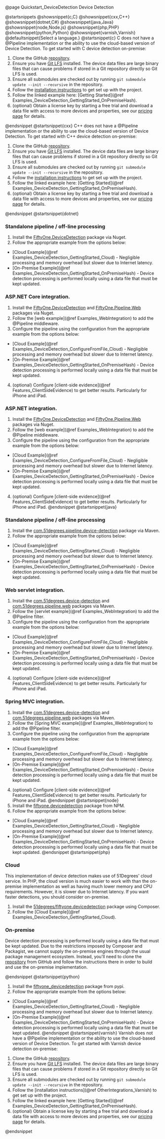 @page Quickstart_DeviceDetection Device Detection

@startsnippets
@showsnippet{c,C}
@showsnippet{cxx,C++}
@showsnippet{dotnet,C#}
@showsnippet{java,Java}
@showsnippet{node,Node.js}
@showsnippet{php,PHP}
@showsnippet{python,Python}
@showsnippet{varnish,Varnish}
@defaultsnippet{Select a language.}
@startsnippet{c}
C does not have a @Pipeline implementation or the ability to use the cloud-based version of 
Device Detection.
To get started with C device detection on-premise:

1. Clone the GitHub [repository](https://github.com/51degrees/device-detection-cxx).
2. Ensure you have [Git LFS](https://git-lfs.github.com/) installed. The device data files are large binary files that can cause problems if stored in a Git repository directly so Git LFS is used.
3. Ensure all submodules are checked out by running `git submodule update --init --recursive` in the repository.
5. Follow the [installation instructions](../../device-detection-cxx/4.2/md__home_vsts_work_1_s_apis_device-detection-cxx__r_e_a_d_m_e.html) to get set up with the project. <!-- TODO use ref and tagfile so this is not hardcoded -->
6. Follow the linked example here: [Getting Started](@ref Examples_DeviceDetection_GettingStarted_OnPremiseHash).
7. (optional) Obtain a license key by starting a free trial and download a data file with access to more devices and properties, see our [pricing page](https://51degrees.com/pricing) for details.

@endsnippet
@startsnippet{cxx}
C++ does not have a @Pipeline implementation or the ability to use the cloud-based version of 
Device Detection.
To get started with C++ device detection on-premise:

1. Clone the GitHub [repository](https://github.com/51degrees/device-detection-cxx).
2. Ensure you have [Git LFS](https://git-lfs.github.com/) installed. The device data files are large binary files that can cause problems if stored in a Git repository directly so Git LFS is used.
3. Ensure all submodules are checked out by running `git submodule update --init --recursive` in the repository.
5. Follow the [installation instructions](../../device-detection-cxx/4.2/md__home_vsts_work_1_s_apis_device-detection-cxx__r_e_a_d_m_e.html) to get set up with the project. <!-- TODO use ref and tagfile so this is not hardcoded -->
6. Follow the linked example here: [Getting Started](@ref Examples_DeviceDetection_GettingStarted_OnPremiseHash).
7. (optional) Obtain a license key by starting a free trial and download a data file with access to more devices and properties, see our [pricing page](https://51degrees.com/pricing) for details.

@endsnippet
@startsnippet{dotnet}
### Standalone pipeline / off-line processing

1. Install the [FiftyOne.DeviceDetection](https://www.nuget.org/packages/FiftyOne.DeviceDetection) package via Nuget.
2. Follow the appropriate example from the options below:  
  * [Cloud Example](@ref Examples_DeviceDetection_GettingStarted_Cloud) - Negligible processing and memory overhead but slower due to Internet latency. 
  * [On-Premise Example](@ref Examples_DeviceDetection_GettingStarted_OnPremiseHash) - Device detection processing is performed locally using a data file that must be kept updated.

### ASP.NET Core integration.

1. Install the [FiftyOne.DeviceDetection](https://www.nuget.org/packages/FiftyOne.DeviceDetection) and [FiftyOne.Pipeline.Web](https://www.nuget.org/packages/FiftyOne.Pipeline.Web) packages via Nuget.
2. Follow the [web example](@ref Examples_WebIntegration) to add the @Pipeline middleware.
3. Configure the pipeline using the configuration from the appropriate example from the options below:
 * [Cloud Example](@ref Examples_DeviceDetection_ConfigureFromFile_Cloud) - Negligible processing and memory overhead but slower due to Internet latency.
 * [On-Premise Example](@ref Examples_DeviceDetection_GettingStarted_OnPremiseHash) - Device detection processing is performed locally using a data file that must be kept updated.
4. (optional) Configure [client-side evidence](@ref Features_ClientSideEvidence) to get better results. Particularly for iPhone and iPad.

### ASP.NET integration.

1. Install the [FiftyOne.DeviceDetection](https://www.nuget.org/packages/FiftyOne.DeviceDetection) and [FiftyOne.Pipeline.Web](https://www.nuget.org/packages/FiftyOne.Pipeline.Web) packages via Nuget.
2. Follow the [web example](@ref Examples_WebIntegration) to add the @Pipeline middleware.
3. Configure the pipeline using the configuration from the appropriate example from the options below:
 * [Cloud Example](@ref Examples_DeviceDetection_ConfigureFromFile_Cloud) - Negligible processing and memory overhead but slower due to Internet latency.
 * [On-Premise Example](@ref Examples_DeviceDetection_GettingStarted_OnPremiseHash) - Device detection processing is performed locally using a data file that must be kept updated.
4. (optional) Configure [client-side evidence](@ref Features_ClientSideEvidence) to get better results. Particularly for iPhone and iPad.
@endsnippet
@startsnippet{java}
### Standalone pipeline / off-line processing

1. Install the [com.51degrees.pipeline.device-detection](https://search.maven.org/artifact/com.51degrees/pipeline.device-detection) package via Maven.
2. Follow the appropriate example from the options below:
  * [Cloud Example](@ref Examples_DeviceDetection_GettingStarted_Cloud) - Negligible processing and memory overhead but slower due to Internet latency. 
  * [On-Premise Example](@ref Examples_DeviceDetection_GettingStarted_OnPremiseHash) - Device detection processing is performed locally using a data file that must be kept updated.    
    
### Web servlet integration.

1. Install the [com.51degrees.device-detection](https://search.maven.org/artifact/com.51degrees/device-detection) and [com.51degrees.pipeline.web](https://search.maven.org/artifact/com.51degrees/pipeline.web) packages via Maven.
2. Follow the [servlet example](@ref Examples_WebIntegration) to add the @Pipeline filter.
3. Configure the pipeline using the configuration from the appropriate example from the options below:
 * [Cloud Example](@ref Examples_DeviceDetection_ConfigureFromFile_Cloud) - Negligible processing and memory overhead but slower due to Internet latency.
 * [On-Premise Example](@ref Examples_DeviceDetection_GettingStarted_OnPremiseHash) - Device detection processing is performed locally using a data file that must be kept updated.
4. (optional) Configure [client-side evidence](@ref Features_ClientSideEvidence) to get better results. Particularly for iPhone and iPad.

### Spring MVC integration.

1. Install the [com.51degrees.device-detection](https://search.maven.org/artifact/com.51degrees/device-detection) and [com.51degrees.pipeline.web](https://search.maven.org/artifact/com.51degrees/pipeline.web) packages via Maven.
2. Follow the [Spring MVC example](@ref Examples_WebIntegration) to add the @Pipeline filter.
3. Configure the pipeline using the configuration from the appropriate example from the options below:
 * [Cloud Example](@ref Examples_DeviceDetection_ConfigureFromFile_Cloud) - Negligible processing and memory overhead but slower due to Internet latency.
 * [On-Premise Example](@ref Examples_DeviceDetection_GettingStarted_OnPremiseHash) - Device detection processing is performed locally using a data file that must be kept updated.
4. (optional) Configure [client-side evidence](@ref Features_ClientSideEvidence) to get better results. Particularly for iPhone and iPad.
@endsnippet
@startsnippet{node}
1. Install the [fiftyone.devicedetection](https://www.npmjs.com/package/fiftyone.devicedetection) package from NPM.
2. Follow the appropriate example from the options below:  
  * [Cloud Example](@ref Examples_DeviceDetection_GettingStarted_Cloud) - Negligible processing and memory overhead but slower due to Internet latency. 
  * [On-Premise Example](@ref Examples_DeviceDetection_GettingStarted_OnPremiseHash) - Device detection processing is performed locally using a data file that must be kept updated.
@endsnippet
@startsnippet{php}
### Cloud 

This implementation of device detection makes use of 51Degrees' cloud service. In PHP, the cloud version is much easier to work with than the on-premise implementation as well as having much lower memory and CPU requirements. However, it is slower due to Internet latency. If you want faster detections, you should consider on-premise. 

1. Install the [51degrees/fiftyone.devicedetection](https://packagist.org/packages/51degrees/fiftyone.devicedetection) package using Composer.
2. Follow the [Cloud Example](@ref Examples_DeviceDetection_GettingStarted_Cloud).

### On-premise

Device detection processing is performed locally using a data file that must be kept updated.
Due to the restrictions imposed by Composer and Packagist, we cannot supply the on-premise engines through the usual package management ecosystem. Instead, you'll need to clone the [repository](https://github.com/51Degrees/device-detection-php-onpremise) from GitHub and follow the instructions there in order to build and use the on-premise implementation.

@endsnippet
@startsnippet{python}
1. Install the [fiftyone_devicedetection](https://pypi.org/project/fiftyone-devicedetection/) package from pypi.
2. Follow the appropriate example from the options below:  
  * [Cloud Example](@ref Examples_DeviceDetection_GettingStarted_Cloud) - Negligible processing and memory overhead but slower due to Internet latency. 
  * [On-Premise Example](@ref Examples_DeviceDetection_GettingStarted_OnPremiseHash) - Device detection processing is performed locally using a data file that must be kept updated.
@endsnippet
@startsnippet{varnish}
Varnish does not have a @Pipeline implementation or the ability to use the cloud-based version of 
Device Detection.
To get started with Varnish device detection on-premise:

1. Clone the GitHub [repository](https://github.com/51degrees/device-detection-varnish).
2. Ensure you have [Git LFS](https://git-lfs.github.com/) installed. The device data files are large binary files that can cause problems if stored in a Git repository directly so Git LFS is used.
3. Ensure all submodules are checked out by running `git submodule update --init --recursive` in the repository.
4. Follow the [installation instructions](@ref OtherIntegrations_Varnish) to get set up with the project.
5. Follow the linked example here: [Getting Started](@ref Examples_DeviceDetection_GettingStarted_OnPremiseHash).
6. (optional) Obtain a license key by starting a free trial and download a data file with access to more devices and properties, see our [pricing page](https://51degrees.com/pricing) for details.

@endsnippet
